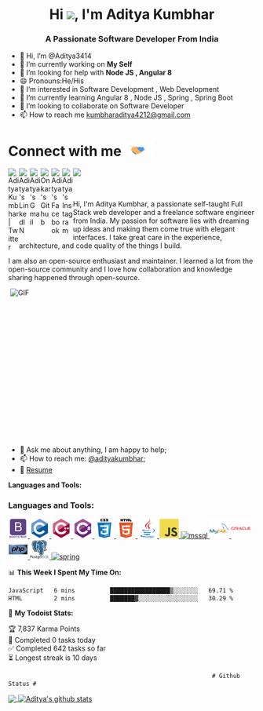 <h1 align="center">Hi <img src="https://media.giphy.com/media/hvRJCLFzcasrR4ia7z/giphy.gif" width="25px">, I'm Aditya Kumbhar</h1>
<h3 align="center">A Passionate Software Developer From India</h3>

- 👋 Hi, I’m @Aditya3414
- 🔭 I’m currently working on **My Self**
- 🤝 I’m looking for help with **Node JS , Angular 8**
- 😄 Pronouns:He/His
- 👀 I’m interested in Software Development , Web Development
- 🌱 I’m currently learning Angular 8 , Node JS , Spring , Spring Boot 
- 💞️ I’m looking to collaborate on Software Developer
- 📫 How to reach me kumbharaditya4212@gmail.com



<!---
Aditya3414/Aditya3414 is a ✨ special ✨ repository because its `README.md` (this file) appears on your GitHub profile.
You can click the Preview link to take a look at your changes.
--->



# Connect with me<img src="https://github.com/OmkarRatnaparkhi/OmkarRatnaparkhi/blob/main/Handshake.gif" height="30px">

<a href="https://twitter.com/kumbharaditya77">
  <img align="left" alt="Aditya Kumbhar | Twitter" width="22px" src="https://raw.githubusercontent.com/peterthehan/peterthehan/master/assets/twitter.svg" />
</a>
<a href="https://www.linkedin.com/in/aditya-kumbhar-532b66155?lipi=urn%3Ali%3Apage%3Ad_flagship3_profile_view_base_contact_details%3B9yZbnm9IQHig2MyFcuhd%2FA%3D%3D/">
  <img align="left" alt="Aditya's LinkedIN" width="22px" src="https://raw.githubusercontent.com/peterthehan/peterthehan/master/assets/linkedin.svg" />
</a>
<a href="kumbharaditya4212@gmail.com">
  <img align="left" alt="Aditya's Gmail" width="22px" src="https://cdn.jsdelivr.net/npm/simple-icons@v3/icons/gmail.svg" />
</a>
<a href="https://github.com/Aditya3414">
  <img align="left" alt="Onkar's Github" width="22px" src="https://cdn.jsdelivr.net/npm/simple-icons@v3/icons/github.svg" />
</a>
<a href="https://www.facebook.com/aditya.kumbhar.33">
  <img align="left" alt="Aditya's Facebook" width="22px" src="https://cdn.jsdelivr.net/npm/simple-icons@v3/icons/facebook.svg" />
</a>
<a href="https://www.instagram.com/dev_adityakumbhar007/">
  <img align="left" alt="Aditya's Instagram" width="22px" src="https://cdn.jsdelivr.net/npm/simple-icons@v3/icons/instagram.svg" />
</a>

![](https://visitor-badge.glitch.me/badge?page_id=abhisheknaiidu.abhisheknaiidu)

<br />

Hi, I'm Aditya Kumbhar, a passionate self-taught Full Stack web developer and a freelance software engineer from India. My passion for software lies with dreaming up ideas and making them come true with elegant interfaces. I take great care in the experience, architecture, and code quality of the things I build.

I am also an open-source enthusiast and maintainer. I learned a lot from the open-source community and I love how collaboration and knowledge sharing happened through open-source.


  <img align="right" alt="GIF" src="https://github.com/abhisheknaiidu/abhisheknaiidu/blob/master/code.gif?raw=true" width="500" height="320" />
  
- 💬 Ask me about anything, I am happy to help;
- 📫 How to reach me: [@adityakumbhar](https://mail.google.com/mail/u/0/?tab=rm&ogbl#inbox);
- 📝 [Resume](https://drive.google.com/drive/u/1/folders/1Dv2qEBhzd91xRaRR-3r9SVvXfCEHbkBO)

**Languages and Tools:**  

<h3 align="left">Languages and Tools:</h3>
<p align="left"> <a href="https://getbootstrap.com" target="_blank"> <img src="https://raw.githubusercontent.com/devicons/devicon/master/icons/bootstrap/bootstrap-plain-wordmark.svg" alt="bootstrap" width="40" height="40"/> </a> <a href="https://getbootstrap.com/" target="_blank"> <img src="https://raw.githubusercontent.com/devicons/devicon/master/icons/c/c-original.svg" alt="c" width="40" height="40"/> </a> <a href="https://www.w3schools.com/cpp/" target="_blank"> <img src="https://raw.githubusercontent.com/devicons/devicon/master/icons/cplusplus/cplusplus-original.svg" alt="cplusplus" width="40" height="40"/> </a> <a href="https://www.w3schools.com/cs/" target="_blank"> <img src="https://raw.githubusercontent.com/devicons/devicon/master/icons/csharp/csharp-original.svg" alt="csharp" width="40" height="40"/> </a> <a href="https://www.w3schools.com/css/" target="_blank"> <img src="https://raw.githubusercontent.com/devicons/devicon/master/icons/css3/css3-original-wordmark.svg" alt="css3" width="40" height="40"/> </a> <a href="https://www.w3.org/html/" target="_blank"> <img src="https://raw.githubusercontent.com/devicons/devicon/master/icons/html5/html5-original-wordmark.svg" alt="html5" width="40" height="40"/> </a> <a href="https://www.java.com" target="_blank"> <img src="https://raw.githubusercontent.com/devicons/devicon/master/icons/java/java-original.svg" alt="java" width="40" height="40"/> </a> <a href="https://developer.mozilla.org/en-US/docs/Web/JavaScript" target="_blank"> <img src="https://raw.githubusercontent.com/devicons/devicon/master/icons/javascript/javascript-original.svg" alt="javascript" width="40" height="40"/> </a> <a href="https://www.microsoft.com/en-us/sql-server" target="_blank"> <img src="https://cdn.worldvectorlogo.com/logos/microsoft-sql-server.svg" alt="mssql" width="40" height="40"/> </a> <a href="https://www.mysql.com/" target="_blank"> <img src="https://raw.githubusercontent.com/devicons/devicon/master/icons/mysql/mysql-original-wordmark.svg" alt="mysql" width="40" height="40"/> </a> <a href="https://www.oracle.com/" target="_blank"> <img src="https://raw.githubusercontent.com/devicons/devicon/master/icons/oracle/oracle-original.svg" alt="oracle" width="40" height="40"/> </a> <a href="https://www.php.net" target="_blank"> <img src="https://raw.githubusercontent.com/devicons/devicon/master/icons/php/php-original.svg" alt="php" width="40" height="40"/> </a> <a href="https://www.postgresql.org" target="_blank"> <img src="https://raw.githubusercontent.com/devicons/devicon/master/icons/postgresql/postgresql-original-wordmark.svg" alt="postgresql" width="40" height="40"/> </a> <a href="https://spring.io/" target="_blank"> <img src="https://www.vectorlogo.zone/logos/springio/springio-icon.svg" alt="spring" width="40" height="40"/> </a> </p>

📊 **This Week I Spent My Time On:**
<!--START_SECTION:waka-->
```text
JavaScript   6 mins          █████████████████▒░░░░░░░   69.71 % 
HTML         2 mins          ███████▓░░░░░░░░░░░░░░░░░   30.29 % 
```
<!--END_SECTION:waka-->





🚧 **My Todoist Stats:**
<!-- TODO-IST:START -->
🏆  7,837 Karma Points           
🌸  Completed 0 tasks today           
✅  Completed 642 tasks so far           
⏳  Longest streak is 10 days
<!-- TODO-IST:END -->


                                                              # Github Status #



<a href="https://github.com/Aditya3414">
  <img align="center" src="https://github-readme-stats.vercel.app/api/top-langs/?username=Aditya3414&theme=light&hide_langs_below=1" />
</a>
<a href="https://github.com/Aditya3414">
 <img align="center" src="https://github-readme-stats.vercel.app/api?username=Aditya3414&show_icons=true&theme=light&line_height=27" alt="Aditya's github stats"/>
</a>

<br />

